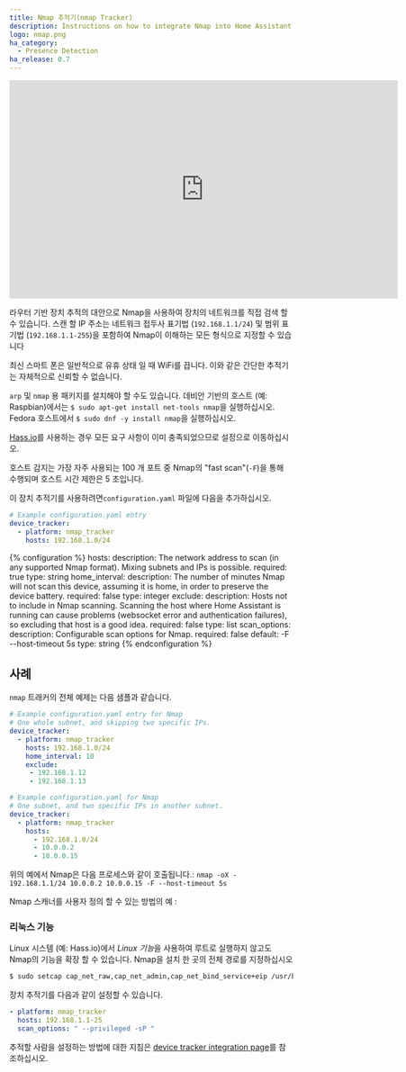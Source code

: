```yaml
---
title: Nmap 추적기(nmap Tracker)
description: Instructions on how to integrate Nmap into Home Assistant.
logo: nmap.png
ha_category:
  - Presence Detection
ha_release: 0.7
---
```


<iframe width="690" height="388" src="https://www.youtube.com/embed/9XlgyZORKiY" frameborder="0" allow="accelerometer; autoplay; encrypted-media; gyroscope; picture-in-picture" allowfullscreen></iframe>

라우터 기반 장치 추적의 대안으로 Nmap을 사용하여 장치의 네트워크를 직접 검색 할 수 있습니다. 스캔 할 IP 주소는 네트워크 접두사 표기법 (`192.168.1.1/24`) 및 범위 표기법 (`192.168.1.1-255`)을 포함하여 Nmap이 이해하는 모든 형식으로 지정할 수 있습니다

<div class='note'>
  최신 스마트 폰은 일반적으로 유휴 상태 일 때 WiFi를 끕니다. 이와 같은 간단한 추적기는 자체적으로 신뢰할 수 없습니다.
</div>

`arp` 및 `nmap` 용 패키지를 설치해야 할 수도 있습니다. 데비안 기반의 호스트 (예: Raspbian)에서는 `$ sudo apt-get install net-tools nmap`을 실행하십시오. Fedora 호스트에서 `$ sudo dnf -y install nmap`을 실행하십시오.

<div class='note'>

[Hass.io](/hassio/)를 사용하는 경우 모든 요구 사항이 이미 충족되었으므로 설정으로 이동하십시오.

</div>

호스트 감지는 가장 자주 사용되는 100 개 포트 중 Nmap의 "fast scan"(`-F`)을 통해 수행되며 호스트 시간 제한은 5 초입니다.

이 장치 추적기를 사용하려면`configuration.yaml` 파일에 다음을 추가하십시오.

```yaml
# Example configuration.yaml entry
device_tracker:
  - platform: nmap_tracker
    hosts: 192.168.1.0/24
```

{% configuration %}
hosts:
  description: The network address to scan (in any supported Nmap format). Mixing subnets and IPs is possible.
  required: true
  type: string
home_interval:
  description: The number of minutes Nmap will not scan this device, assuming it is home, in order to preserve the device battery.
  required: false
  type: integer
exclude:
  description: Hosts not to include in Nmap scanning. Scanning the host where Home Assistant is running can cause problems (websocket error and authentication failures), so excluding that host is a good idea.
  required: false
  type: list
scan_options:
  description: Configurable scan options for Nmap.
  required: false
  default: -F --host-timeout 5s
  type: string
{% endconfiguration %}

## 사례

`nmap` 트래커의 전체 예제는 다음 샘플과 같습니다.

```yaml
# Example configuration.yaml entry for Nmap
# One whole subnet, and skipping two specific IPs.
device_tracker:
  - platform: nmap_tracker
    hosts: 192.168.1.0/24
    home_interval: 10
    exclude:
     - 192.168.1.12
     - 192.168.1.13
```

```yaml
# Example configuration.yaml for Nmap
# One subnet, and two specific IPs in another subnet.
device_tracker:
  - platform: nmap_tracker
    hosts:
      - 192.168.1.0/24
      - 10.0.0.2
      - 10.0.0.15
```
위의 예에서 Nmap은 다음 프로세스와 같이 호출됩니다.:
`nmap -oX - 192.168.1.1/24 10.0.0.2 10.0.0.15 -F --host-timeout 5s`

Nmap 스캐너를 사용자 정의 할 수 있는 방법의 예 :

### 리눅스 기능

Linux 시스템 (예: Hass.io)에서 *Linux 기능*을 사용하여 루트로 실행하지 않고도 Nmap의 기능을 확장 할 수 있습니다. Nmap을 설치 한 곳의 전체 경로를 지정하십시오

```bash
$ sudo setcap cap_net_raw,cap_net_admin,cap_net_bind_service+eip /usr/bin/nmap
```

장치 추적기를 다음과 같이 설정할 수 있습니다.
```yaml
- platform: nmap_tracker
  hosts: 192.168.1.1-25
  scan_options: " --privileged -sP "
```

추적할 사람을 설정하는 방법에 대한 지침은 [device tracker integration page](/integrations/device_tracker/)를 참조하십시오.